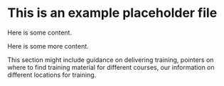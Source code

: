# This is an example placeholder file

Here is some content.

Here is some more content.

This section might include guidance on delivering training, pointers on where to find training material for different courses, our information on different locations for training.